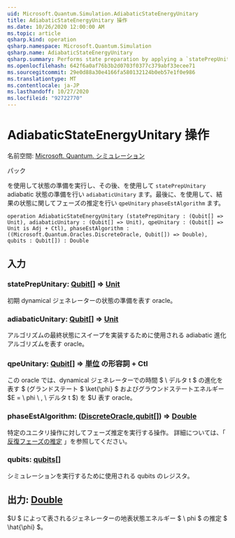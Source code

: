 ```yaml
---
uid: Microsoft.Quantum.Simulation.AdiabaticStateEnergyUnitary
title: AdiabaticStateEnergyUnitary 操作
ms.date: 10/26/2020 12:00:00 AM
ms.topic: article
qsharp.kind: operation
qsharp.namespace: Microsoft.Quantum.Simulation
qsharp.name: AdiabaticStateEnergyUnitary
qsharp.summary: Performs state preparation by applying a `statePrepUnitary` on the input state, followed by adiabatic state preparation using a `adiabaticUnitary`, and finally phase estimation with respect to `qpeUnitary`on the resulting state using a `phaseEstAlgorithm`.
ms.openlocfilehash: 642f6a0af76b3b2d0703f0377c379abf33ecee71
ms.sourcegitcommit: 29e0d88a30e4166fa580132124b0eb57e1f0e986
ms.translationtype: MT
ms.contentlocale: ja-JP
ms.lasthandoff: 10/27/2020
ms.locfileid: "92722770"
---
```

# <a name="adiabaticstateenergyunitary-operation"></a>AdiabaticStateEnergyUnitary 操作

名前空間: [Microsoft. Quantum. シミュレーション](xref:Microsoft.Quantum.Simulation)

パック [](https://nuget.org/packages/)


を使用して状態の準備を実行し、その後、を使用して `statePrepUnitary` adiabatic 状態の準備を行い `adiabaticUnitary` ます。最後に、を使用して、結果の状態に関してフェーズの推定を行い `qpeUnitary` `phaseEstAlgorithm` ます。

```qsharp
operation AdiabaticStateEnergyUnitary (statePrepUnitary : (Qubit[] => Unit), adiabaticUnitary : (Qubit[] => Unit), qpeUnitary : (Qubit[] => Unit is Adj + Ctl), phaseEstAlgorithm : ((Microsoft.Quantum.Oracles.DiscreteOracle, Qubit[]) => Double), qubits : Qubit[]) : Double
```


## <a name="input"></a>入力

### <a name="stateprepunitary--qubit--unit"></a>statePrepUnitary: [Qubit](xref:microsoft.quantum.lang-ref.qubit)[] => [Unit](xref:microsoft.quantum.lang-ref.unit) 

初期 dynamical ジェネレーターの状態の準備を表す oracle。


### <a name="adiabaticunitary--qubit--unit"></a>adiabaticUnitary: [Qubit](xref:microsoft.quantum.lang-ref.qubit)[] => [Unit](xref:microsoft.quantum.lang-ref.unit) 

アルゴリズムの最終状態にスイープを実装するために使用される adiabatic 進化アルゴリズムを表す oracle。


### <a name="qpeunitary--qubit--unit-adj--ctl"></a>qpeUnitary: [Qubit](xref:microsoft.quantum.lang-ref.qubit)[] => [単位](xref:microsoft.quantum.lang-ref.unit) の形容詞 + Ctl

この oracle では、dynamical ジェネレーターでの時間 $ \ デルタ t $ の進化を表す $ (グランドステート $ \ket{\phi} $ およびグラウンドステートエネルギー $E = \ phi \\ , \ デルタ t $) を $U 表す oracle。


### <a name="phaseestalgorithm--discreteoraclequbit--double"></a>phaseEstAlgorithm: ([DiscreteOracle](xref:Microsoft.Quantum.Oracles.DiscreteOracle),[qubit](xref:microsoft.quantum.lang-ref.qubit)[]) => [Double](xref:microsoft.quantum.lang-ref.double) 

特定のユニタリ操作に対してフェーズ推定を実行する操作。
詳細については、「 [反復フェーズの推定](/quantum/libraries/characterization#iterative-phase-estimation) 」を参照してください。


### <a name="qubits--qubit"></a>qubits: [qubits](xref:microsoft.quantum.lang-ref.qubit)[]

シミュレーションを実行するために使用される qubits のレジスタ。



## <a name="output--double"></a>出力: [Double](xref:microsoft.quantum.lang-ref.double)

$U $ によって表されるジェネレーターの地表状態エネルギー $ \ phi $ の推定 $ \hat{\phi} $。